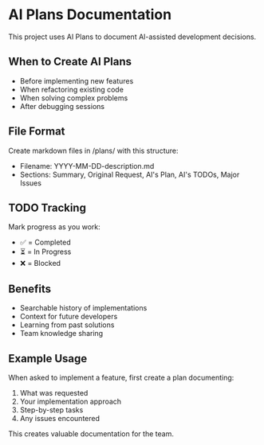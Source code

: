 # AI Plans Documentation

This project uses AI Plans to document AI-assisted development decisions.

## When to Create AI Plans
- Before implementing new features
- When refactoring existing code
- When solving complex problems
- After debugging sessions

## File Format
Create markdown files in /plans/ with this structure:
- Filename: YYYY-MM-DD-description.md
- Sections: Summary, Original Request, AI's Plan, AI's TODOs, Major Issues

## TODO Tracking
Mark progress as you work:
- ✅ = Completed
- ⏳ = In Progress
- ❌ = Blocked

## Benefits
- Searchable history of implementations
- Context for future developers
- Learning from past solutions
- Team knowledge sharing

## Example Usage
When asked to implement a feature, first create a plan documenting:
1. What was requested
2. Your implementation approach
3. Step-by-step tasks
4. Any issues encountered

This creates valuable documentation for the team.